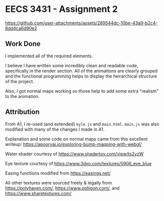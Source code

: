 # EECS 3431 - Assignment 2



https://github.com/user-attachments/assets/289544dc-10be-43a9-b2c4-8dd4ca6d90e2



## Work Done

I implemented all of the required elements.

I believe I have written some incredibly clean and readable code, specifically in the render section. All of the animations are clearly grouped and the functional programming helps to display the heirarchical structure of the project.

Also, I got normal maps working so those help to add some extra "realism" to the animation.

## Attribution

From A1, I re-used (and extended) `kyle.js` and `main.html`. `main.js` was also modified with many of the changes I made in A1.

Explanation and some code on normal maps came from this excellent writeup: https://apoorvaj.io/exploring-bump-mapping-with-webgl/

Water shader courtesy of https://www.shadertoy.com/view/ts2yzW

Eye texture courtesy of https://www.3dxo.com/textures/5906_eye_blue

Easing functions modified from https://easings.net/

All other textures were sourced freely & legally from https://polyhaven.com/, https://www.poliigon.com/, and https://www.sharetextures.com/
